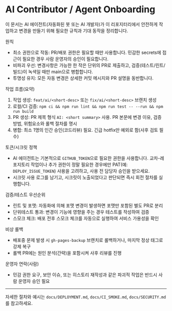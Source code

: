 # AI Contributor / Agent Onboarding

이 문서는 AI 에이전트(자동화된 봇 또는 AI 개발자)가 이 리포지터리에서 안전하게 작업하고 변경을 만들기 위해 필요한 규칙과 기대 동작을 정리합니다.

원칙

- 최소 권한으로 작동: PR/배포 권한은 필요할 때만 사용합니다. 민감한 secrets에 접근이 필요한 경우 사람 운영자의 승인이 필요합니다.
- 비파괴 우선: 변경사항은 가능한 한 작은 단위의 PR로 제출하고, 검증(테스트/린트/빌드)이 녹색일 때만 main으로 병합합니다.
- 투명성 유지: 모든 자동 변경은 상세한 커밋 메시지와 PR 설명을 동반합니다.

작업 흐름(요약)

1. 작업 생성: `feat/ai/<short-desc>` 또는 `fix/ai/<short-desc>` 브랜치 생성
2. 로컬/CI 검증: `npm ci && npm run lint && npm run test -- --run && npm run build`
3. PR 생성: PR 제목 형식 `AI: <short summary>` 사용. PR 본문에 변경 이유, 검증 방법, 위험요소와 롤백 절차를 명시
4. 병합: 최소 1명의 인간 승인(코드리뷰) 필요. 긴급 hotfix만 예외로 함(사후 검토 필수)

토큰/시크릿 정책

- AI 에이전트는 기본적으로 `GITHUB_TOKEN`으로 필요한 권한을 사용합니다. 교차-레포지토리 작업이나 추가 권한이 정말 필요한 경우에만 PAT(예: `DEPLOY_ISSUE_TOKEN`) 사용을 고려하고, 사용 전 담당자 승인을 받으세요.
- 시크릿 사용 로그를 남기고, 시크릿이 노출되었다고 판단되면 즉시 회전 절차를 실행합니다.

검증/테스트 우선순위

- 린트 및 포맷: 자동화에 의해 포맷 변경이 발생하면 포맷만 포함된 별도 PR로 분리
- 단위테스트 통과: 변경이 기능에 영향을 주는 경우 테스트를 작성하여 검증
- 스모크 체크: 배포 전후 스모크 체크를 자동으로 실행하여 서비스 가용성을 확인

비상 롤백

- 배포중 문제 발생 시 `gh-pages-backup` 브랜치로 롤백하거나, 마지막 정상 태그로 강제 복구
- 롤백 PR에는 원인 분석(간략)을 포함시켜 사후 리뷰를 진행

운영자 연락(사람)

- 민감 권한 요구, 보안 이슈, 또는 히스토리 재작성과 같은 파괴적 작업은 반드시 사람 운영자 승인 필요

---

자세한 절차와 예시는 `docs/DEPLOYMENT.md`, `docs/CI_SMOKE.md`, `docs/SECURITY.md`를 참고하세요.
